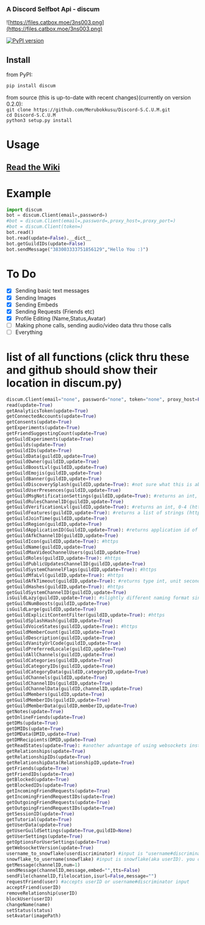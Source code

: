 ### A Discord Selfbot Api - discum

![https://files.catbox.moe/3ns003.png](https://files.catbox.moe/3ns003.png)

[![PyPI version](https://badge.fury.io/py/discum.svg)](https://badge.fury.io/py/discum)


## Install
from PyPI:      
```python
pip install discum 
```
     
from source (this is up-to-date with recent changes)(currently on version 0.2.0):        
`git clone https://github.com/Merubokkusu/Discord-S.C.U.M.git`    
`cd Discord-S.C.U.M`     
`python3 setup.py install`            

# Usage
## [Read the Wiki](https://github.com/Merubokkusu/Discord-S.C.U.M/wiki)

# Example
```python
import discum     
bot = discum.Client(email=,password=)
#bot = discum.Client(email=,password=,proxy_host=,proxy_port=)
#bot = discum.Client(token=)
bot.read()
bot.read(update=False).__dict__
bot.getGuildIDs(update=False)
bot.sendMessage("383003333751856129","Hello You :)")
```
# To Do
- [x] Sending basic text messages
- [X] Sending Images
- [x] Sending Embeds
- [X] Sending Requests (Friends etc)
- [X] Profile Editing (Name,Status,Avatar)
- [ ] Making phone calls, sending audio/video data thru those calls
- [ ] Everything

# list of all functions (click thru these and github should show their location in discum.py)
```python
discum.Client(email="none", password="none", token="none", proxy_host=False, proxy_port=False) #look at __init__
read(update=True)
getAnalyticsToken(update=True)
getConnectedAccounts(update=True)
getConsents(update=True)
getExperiments(update=True)
getFriendSuggestingCount(update=True)
getGuildExperiments(update=True)
getGuilds(update=True)
getGuildIDs(update=True)
getGuildData(guildID,update=True)
getGuildOwner(guildID,update=True)
getGuildBoostLvl(guildID,update=True)
getGuildEmojis(guildID,update=True)
getGuildBanner(guildID,update=True)
getGuildDiscoverySplash(guildID,update=True): #not sure what this is about, something about server discoverability i guess (https
getGuildUserPresences(guildID,update=True)
getGuildMsgNotificationSettings(guildID,update=True): #returns an int, 0=all messages, 1=only mentions (https
getGuildRulesChannelID(guildID,update=True)
getGuildVerificationLvl(guildID,update=True): #returns an int, 0-4 (https
getGuildFeatures(guildID,update=True): #returns a list of strings (https
getGuildJoinTime(guildID,update=True)
getGuildRegion(guildID,update=True)
getGuildApplicationID(GuildID,update=True): #returns application id of the guild creator if it is bot-created (https
getGuildAfkChannelID(guildID,update=True)
getGuildIcon(guildID,update=True): #https
getGuildName(guildID,update=True)
getGuildMaxVideoChannelUsers(guildID,update=True)
getGuildRoles(guildID,update=True): #https
getGuildPublicUpdatesChannelID(guildID,update=True)
getGuildSystemChannelFlags(guildID,update=True): #https
getGuildMfaLvl(guildID,update=True): #https
getGuildAfkTimeout(guildID,update=True): #returns type int, unit seconds, https
getGuildHashes(guildID,update=True): #https
getGuildSystemChannelID(guildID,update=True)
isGuildLazy(guildID,update=True): #slightly different naming format since it returns a boolean (https
getGuildNumBoosts(guildID,update=True)
isGuildLarge(guildID,update=True)
getGuildExplicitContentFilter(guildID,update=True): #https
getGuildSplashHash(guildID,update=True)
getGuildVoiceStates(guildID,update=True): #https
getGuildMemberCount(guildID,update=True)
getGuildDescription(guildID,update=True)
getGuildVanityUrlCode(guildID,update=True)
getGuildPreferredLocale(guildID,update=True)
getGuildAllChannels(guildID,update=True)
getGuildCategories(guildID,update=True)
getGuildCategoryIDs(guildID,update=True)
getGuildCategoryData(guildID,categoryID,update=True)
getGuildChannels(guildID,update=True)
getGuildChannelIDs(guildID,update=True)
getGuildChannelData(guildID,channelID,update=True)
getGuildMembers(guildID,update=True)
getGuildMemberIDs(guildID,update=True)
getGuildMemberData(guildID,memberID,update=True)
getNotes(update=True)
getOnlineFriends(update=True)
getDMs(update=True)
getDMIDs(update=True)
getDMData(DMID,update=True)
getDMRecipients(DMID,update=True)
getReadStates(update=True): #another advantage of using websockets instead of requests (see https
getRelationships(update=True)
getRelationshipIDs(update=True)
getRelationshipData(RelationshipID,update=True)
getFriends(update=True)
getFriendIDs(update=True)
getBlocked(update=True)
getBlockedIDs(update=True)
getIncomingFriendRequests(update=True)
getIncomingFriendRequestIDs(update=True)
getOutgoingFriendRequests(update=True)
getOutgoingFriendRequestIDs(update=True)
getSessionID(update=True)
getTutorial(update=True)
getUserData(update=True)
getUserGuildSettings(update=True,guildID=None)
getUserSettings(update=True)
getOptionsForUserSettings(update=True)
getWebsocketVersion(update=True)
username_to_snowflake(userdiscriminator) #input is "username#discriminator". you cannot input bot accounts or yourself
snowflake_to_username(snowflake) #input is snowflake(aka userID). you cannot input bot accounts or yourself
getMessage(channelID,num=1)
sendMessage(channelID,message,embed="",tts=False)
sendFile(channelID,filelocation,isurl=False,message="")
requestFriend(user) #accepts userID or username#discriminator input
acceptFriend(userID)
removeRelationship(userID)
blockUser(userID)
changeName(name)
setStatus(status)
setAvatar(imagePath)
```
